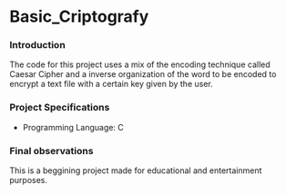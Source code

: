 # Basic_Criptografy

### Introduction
The code for this project uses a mix of the encoding technique called Caesar Cipher and a inverse organization of the word to be encoded to encrypt a text file with a certain key given by the user.

### Project Specifications
- Programming Language: C

### Final observations
This is a beggining project made for educational and entertainment purposes.
